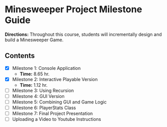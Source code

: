 # Minesweeper Project Milestone Guide

**Directions:** Throughout this course, students will incrementally design and build a Minesweeper Game.

## Contents

- [x] Milestone 1: Console Application
    - **Time:** 8.65 hr. 
- [x] Milestone 2: Interactive Playable Version
    - **Time:** 1.12 hr. 
- [ ] Milestone 3: Using Recursion
- [ ] Milestone 4: GUI Version
- [ ] Milestone 5: Combining GUI and Game Logic
- [ ] Milestone 6: PlayerStats Class
- [ ] Milestone 7: Final Project Presentation
- [ ] Uploading a Video to Youtube Instructions
